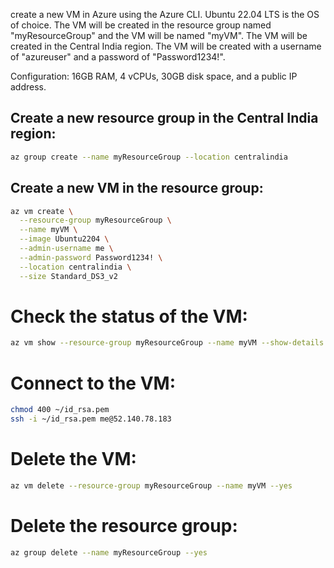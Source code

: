 create a new VM in Azure using the Azure CLI. Ubuntu 22.04 LTS is the OS of choice. The VM will be created in the resource group named "myResourceGroup" and the VM will be named "myVM". The VM will be created in the Central India region. The VM will be created with a username of "azureuser" and a password of "Password1234!".

Configuration: 16GB RAM, 4 vCPUs, 30GB disk space, and a public IP address.

## Create a new resource group in the Central India region:

```bash
az group create --name myResourceGroup --location centralindia
```

## Create a new VM in the resource group:

```bash
az vm create \
  --resource-group myResourceGroup \
  --name myVM \
  --image Ubuntu2204 \
  --admin-username me \
  --admin-password Password1234! \
  --location centralindia \
  --size Standard_DS3_v2
```

# Check the status of the VM:

```bash
az vm show --resource-group myResourceGroup --name myVM --show-details
```

# Connect to the VM:

```bash
chmod 400 ~/id_rsa.pem
ssh -i ~/id_rsa.pem me@52.140.78.183
```

# Delete the VM:

```bash
az vm delete --resource-group myResourceGroup --name myVM --yes
```

# Delete the resource group:

```bash
az group delete --name myResourceGroup --yes
```
